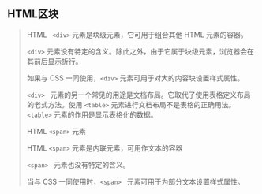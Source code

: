 ## HTML区块

> HTML ` <div>` 元素是块级元素，它可用于组合其他 HTML 元素的容器。
>
> ` <div> ` 元素没有特定的含义。除此之外，由于它属于块级元素，浏览器会在其前后显示折行。
>
> 如果与 CSS 一同使用，` <div> ` 元素可用于对大的内容块设置样式属性。
>
> `<div> ` 元素的另一个常见的用途是文档布局。它取代了使用表格定义布局的老式方法。使用 `<table>`  元素进行文档布局不是表格的正确用法。`<table>`  元素的作用是显示表格化的数据。
>
> HTML `<span>`  元素
>
> HTML `<span>`  元素是内联元素，可用作文本的容器
>
> `<span> ` 元素也没有特定的含义。
>
> 当与 CSS 一同使用时，`<span> ` 元素可用于为部分文本设置样式属性。
>
> 

   